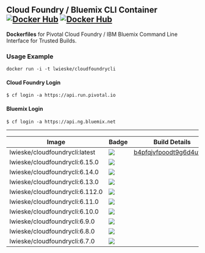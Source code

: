 ## Cloud Foundry / Bluemix CLI Container [![Docker Hub](https://img.shields.io/docker/pulls/lwieske/cloudfoundrycli.svg?style=flat)](https://registry.hub.docker.com/u/lwieske/cloudfoundrycli/) [![Docker Hub](https://img.shields.io/docker/stars/lwieske/cloudfoundrycli.svg?style=flat)](https://registry.hub.docker.com/u/lwieske/cloudfoundrycli/)

**Dockerfiles** for Pivotal Cloud Foundry / IBM Bluemix Command Line Interface for Trusted Builds.

### Usage Example

    docker run -i -t lwieske/cloudfoundrycli

#### Cloud Foundry Login

    $ cf login -a https://api.run.pivotal.io

#### Bluemix Login

    $ cf login -a https://api.ng.bluemix.net

***

| Image                     | Badge | Build Details |
| ------------------------- | ----- | ------------- |
| lwieske/cloudfoundrycli:latest | [![](https://badge.imagelayers.io/lwieske/cloudfoundrycli:latest.svg)](https://imagelayers.io/?images=lwieske/cloudfoundrycli:latest) | [b4pfqjvfpoodt9g6d4uvbnj](https://hub.docker.com/r/lwieske/cloudfoundrycli/builds/b4pfqjvfpoodt9g6d4uvbnj/) |
| lwieske/cloudfoundrycli:6.15.0 | [![](https://badge.imagelayers.io/lwieske/cloudfoundrycli:6.15.0.svg)](https://imagelayers.io/?images=lwieske/cloudfoundrycli:6.15.0) |
| lwieske/cloudfoundrycli:6.14.0 | [![](https://badge.imagelayers.io/lwieske/cloudfoundrycli:6.14.0.svg)](https://imagelayers.io/?images=lwieske/cloudfoundrycli:6.14.0) |
| lwieske/cloudfoundrycli:6.13.0 | [![](https://badge.imagelayers.io/lwieske/cloudfoundrycli:6.13.0.svg)](https://imagelayers.io/?images=lwieske/cloudfoundrycli:6.13.0) |
| lwieske/cloudfoundrycli:6.112.0 | [![](https://badge.imagelayers.io/lwieske/cloudfoundrycli:6.12.0.svg)](https://imagelayers.io/?images=lwieske/cloudfoundrycli:6.12.0) |
| lwieske/cloudfoundrycli:6.11.0 | [![](https://badge.imagelayers.io/lwieske/cloudfoundrycli:6.11.0.svg)](https://imagelayers.io/?images=lwieske/cloudfoundrycli:6.11.0) |
| lwieske/cloudfoundrycli:6.10.0 | [![](https://badge.imagelayers.io/lwieske/cloudfoundrycli:6.10.0.svg)](https://imagelayers.io/?images=lwieske/cloudfoundrycli:6.10.0) |
| lwieske/cloudfoundrycli:6.9.0 | [![](https://badge.imagelayers.io/lwieske/cloudfoundrycli:6.9.0.svg)](https://imagelayers.io/?images=lwieske/cloudfoundrycli:6.9.0) |
| lwieske/cloudfoundrycli:6.8.0 | [![](https://badge.imagelayers.io/lwieske/cloudfoundrycli:6.8.0.svg)](https://imagelayers.io/?images=lwieske/cloudfoundrycli:6.8.0) |
| lwieske/cloudfoundrycli:6.7.0 | [![](https://badge.imagelayers.io/lwieske/cloudfoundrycli:6.7.0.svg)](https://imagelayers.io/?images=lwieske/cloudfoundrycli:6.7.0) |
